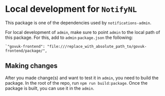 # Local development for `NotifyNL`

This package is one of the dependencies used by `notifications-admin`.

For local development of `admin`, make sure to point `admin` to the local path of this package. For this, add to `admin` `package.json` the following:

```
`"govuk-frontend": "file:///replace_with_absolute_path_to/govuk-frontend/package/",
```

## Making changes

After you made change(s) and want to test it in `admin`, you need to build the package. In the root of the repo, run `npm run build:package`. Once the package is built, you can use it in the `admin`.
